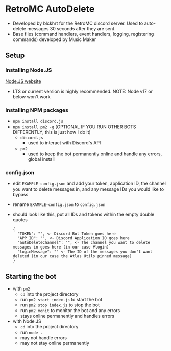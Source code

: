 # RetroMC AutoDelete

- Developed by blckhrt for the RetroMC discord server. Used to auto-delete messages 30 seconds after they are sent.
- Base files (command handlers, event handlers, logging, registering commands) developed by Music Maker

## Setup

### Installing Node.JS

[Node.JS website](https://nodejs.org/en)

- LTS or current version is highly recommended. NOTE: Node v17 or below won't work

### Installing NPM packages

- `npm install discord.js`
- `npm install pm2 -g` (OPTIONAL IF YOU RUN OTHER BOTS DIFFERENTLY, this is just how I do it)
  - `discord.js`
    - used to interact with Discord's API
  - `pm2`
    - used to keep the bot permanently online and handle any errors, global install

### config.json

- edit `EXAMPLE-config.json` and add your token, application ID, the channel you want to delete messages in, and any message IDs you would like to bypass
- rename `EXAMPLE-config.json` to `config.json`

- should look like this, put all IDs and tokens within the empty double quotes
  ```
  {
    "TOKEN": "", <- Discord Bot Token goes here
    "APP_ID": "", <- Discord Application ID goes here
    "autoDeleteChannel": "", <- The channel you want to delete messages in goes here (in our case #login)
    "loginMessage": "" <- The ID of the messages you don't want deleted (in our case the Atlas Utils pinned message)
  }
  ```

## Starting the bot

- with `pm2`
  - `cd` into the project directory
  - run `pm2 start index.js` to start the bot
  - run `pm2 stop index.js` to stop the bot
  - run `pm2 monit` to monitor the bot and any errors
  - stays online permanently and handles errors
- with Node.JS
  - `cd` into the project directory
  - run `node .`
  - may not handle errors
  - may not stay online permanently
